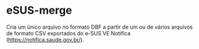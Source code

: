 # eSUS-merge
Cria um único arquivo no formato DBF a partir de um ou de vários arquivos de formato CSV exportados do e-SUS VE Notifica (https://notifica.saude.gov.br/).
